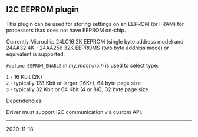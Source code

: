 ## I2C EEPROM plugin

This plugin can be used for storing settings on an EEPROM \(or FRAM\) for processors thas does not have EEPROM on-chip.

Currently Microchip 24LC16 2K EEPROM \(single byte address mode\) and 24AA32 4K - 24AA256 32K EEPROMS \(two byte address mode\) or equivalent is supported.

`#define EEPROM_ENABLE` in _my_machine.h_ is used to select type:

`1` - 16 Kbit (2K)  
`2` - typically 128 Kbit or larger (16K+), 64 byte page size  
`3` - typically 32 Kbit or 64 Kbit (4 or 8K), 32 byte page size

Dependencies:

Driver must support I2C communication via custom API.

---
2020-11-18
